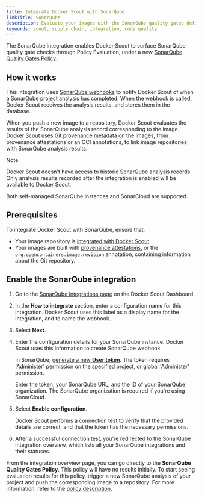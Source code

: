 ```yaml
---
title: Integrate Docker Scout with SonarQube
linkTitle: SonarQube
description: Evaluate your images with the SonarQube quality gates defined in your projects
keywords: scout, supply chain, integration, code quality
---
```


The SonarQube integration enables Docker Scout to surface SonarQube quality
gate checks through Policy Evaluation, under a new [SonarQube Quality Gates
Policy](/manuals/scout/policy/_index.md#sonarqube-quality-gates-policy).

## How it works

This integration uses [SonarQube
webhooks](https://docs.sonarsource.com/sonarqube/latest/project-administration/webhooks/)
to notify Docker Scout of when a SonarQube project analysis has completed. When
the webhook is called, Docker Scout receives the analysis results, and stores
them in the database.

When you push a new image to a repository, Docker Scout evaluates the results
of the SonarQube analysis record corresponding to the image. Docker Scout uses
Git provenance metadata on the images, from provenance attestations or an OCI
annotations, to link image repositories with SonarQube analysis results.

> [!NOTE]
>
> Docker Scout doesn't have access to historic SonarQube analysis records. Only
> analysis results recorded after the integration is enabled will be available
> to Docker Scout.

Both self-managed SonarQube instances and SonarCloud are supported.

## Prerequisites

To integrate Docker Scout with SonarQube, ensure that:

- Your image repository is [integrated with Docker Scout](../_index.md#container-registries).
- Your images are built with [provenance attestations](/manuals/build/metadata/attestations/slsa-provenance.md),
  or the `org.opencontainers.image.revision` annotation,
  containing information about the Git repository.

## Enable the SonarQube integration

1. Go to the [SonarQube integrations page](https://scout.docker.com/settings/integrations/sonarqube/)
   on the Docker Scout Dashboard.
2. In the **How to integrate** section, enter a configuration name for this
   integration. Docker Scout uses this label as a display name for the
   integration, and to name the webhook.
3. Select **Next**.
4. Enter the configuration details for your SonarQube instance. Docker Scout
   uses this information to create SonarQube webhook.

   In SonarQube, [generate a new **User token**](https://docs.sonarsource.com/sonarqube/latest/user-guide/user-account/generating-and-using-tokens/#generating-a-token).
   The token requires 'Administer' permission on the specified project, or
   global 'Administer' permission.

   Enter the token, your SonarQube URL, and the ID of your SonarQube
   organization. The SonarQube organization is required if you're using
   SonarCloud.

5. Select **Enable configuration**.

   Docker Scout performs a connection test to verify that the provided details
   are correct, and that the token has the necessary permissions.

6. After a successful connection test, you're redirected to the SonarQube
   integration overview, which lists all your SonarQube integrations and their
   statuses.

From the integration overview page, you can go directly to the
**SonarQube Quality Gates Policy**.
This policy will have no results initially. To start seeing evaluation results
for this policy, trigger a new SonarQube analysis of your project and push the
corresponding image to a repository. For more information, refer to the
[policy description](../../policy/_index.md#sonarqube-quality-gates).
